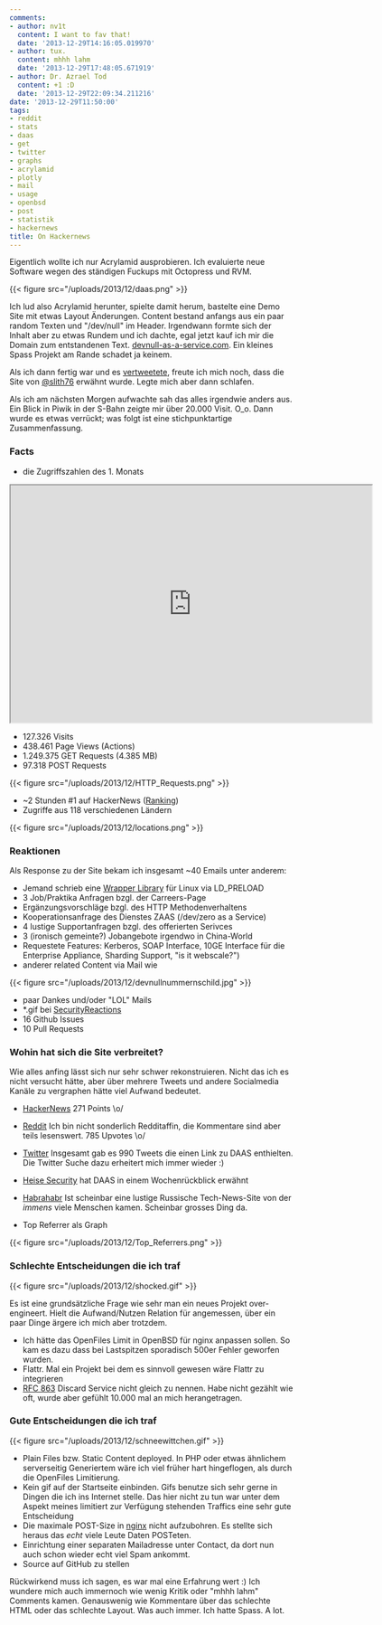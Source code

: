 ```yaml
---
comments:
- author: nv1t
  content: I want to fav that!
  date: '2013-12-29T14:16:05.019970'
- author: tux.
  content: mhhh lahm
  date: '2013-12-29T17:48:05.671919'
- author: Dr. Azrael Tod
  content: +1 :D
  date: '2013-12-29T22:09:34.211216'
date: '2013-12-29T11:50:00'
tags:
- reddit
- stats
- daas
- get
- twitter
- graphs
- acrylamid
- plotly
- mail
- usage
- openbsd
- post
- statistik
- hackernews
title: On Hackernews
---
```


Eigentlich wollte ich nur Acrylamid ausprobieren. Ich evaluierte
neue Software wegen des ständigen Fuckups mit Octopress und RVM.

{{< figure src="/uploads/2013/12/daas.png" >}}

Ich lud also Acrylamid herunter, spielte damit herum, bastelte eine Demo Site
mit etwas Layout Änderungen. Content bestand anfangs aus ein paar random Texten und "/dev/null"
im Header.
Irgendwann formte sich der Inhalt aber zu etwas Rundem und ich dachte,
egal jetzt kauf ich mir die Domain zum entstandenen Text. [devnull-as-a-service.com](http://devnull-as-a-service.com).
Ein kleines Spass Projekt am Rande schadet ja keinem.

Als ich dann fertig war und es
[vertweetete](https://twitter.com/noqqe/status/395252504033624065), freute ich mich noch, dass die Site
von [@slith76](https://twitter.com/slith76) erwähnt wurde. Legte mich aber dann schlafen.

Als ich am nächsten Morgen aufwachte sah das alles irgendwie anders aus. Ein
Blick in Piwik in der S-Bahn zeigte mir über 20.000 Visit. O_o. Dann wurde es
etwas verrückt; was folgt ist eine stichpunktartige Zusammenfassung.

### Facts

* die Zugriffszahlen des 1. Monats

<iframe id="igraph" src="https://plot.ly/~noqqe/47/640/420/" width="640" height="420" seamless="seamless" scrolling="no"></iframe>

* 127.326 Visits
* 438.461 Page Views (Actions)
* 1.249.375 GET Requests (4.385 MB)
* 97.318 POST Requests

{{< figure src="/uploads/2013/12/HTTP_Requests.png" >}}

* ~2 Stunden #1 auf HackerNews ([Ranking](http://hnrankings.info/6637480/))
* Zugriffe aus 118 verschiedenen Ländern

{{< figure src="/uploads/2013/12/locations.png" >}}

### Reaktionen

Als Response zu der Site bekam ich insgesamt ~40 Emails unter anderem:

* Jemand schrieb eine [Wrapper Library](https://gist.github.com/ryancdotorg/7241987) für Linux via LD_PRELOAD
* 3 Job/Praktika Anfragen bzgl. der Carreers-Page
* Ergänzungsvorschläge bzgl. des HTTP Methodenverhaltens
* Kooperationsanfrage des Dienstes ZAAS (/dev/zero as a Service)
* 4 lustige Supportanfragen bzgl. des offerierten Serivces
* 3 (ironisch gemeinte?) Jobangebote irgendwo in China-World
* Requestete Features: Kerberos, SOAP Interface, 10GE Interface für die
  Enterprise Appliance, Sharding Support, "is it webscale?")
* anderer related Content via Mail wie

{{< figure src="/uploads/2013/12/devnullnummernschild.jpg" >}}

* paar Dankes und/oder "LOL" Mails
* *.gif bei [SecurityReactions](http://securityreactions.tumblr.com/post/66371497808/when-a-client-asks-if-they-should-consider-using)
* 16 Github Issues
* 10 Pull Requests

### Wohin hat sich die Site verbreitet?

Wie alles anfing lässt sich nur sehr schwer rekonstruieren. Nicht das ich es
nicht versucht hätte, aber über mehrere Tweets und andere Socialmedia Kanäle zu
vergraphen hätte viel Aufwand bedeutet.

* [HackerNews](https://news.ycombinator.com/item?id=6637480) 271 Points \o/
* [Reddit](http://www.reddit.com/search?q=site%3Adevnull-as-a-service.com&restrict_sr=off&sort=relevance&t=all)
  Ich bin nicht sonderlich Redditaffin, die Kommentare sind aber teils lesenswert. 785 Upvotes \o/
* [Twitter](https://twitter.com/search?q=devnull-as-a-service.com&src=typd&f=realtime)
  Insgesamt gab es 990 Tweets die einen Link zu DAAS enthielten. Die Twitter
  Suche dazu erheitert mich immer wieder :)
* [Heise Security](http://www.heise.de/security/meldung/lost-found-Was-von-der-Woche-uebrig-blieb-2037941.html)
  hat DAAS in einem Wochenrückblick erwähnt
* [Habrahabr](http://habrahabr.ru/post/200230/) Ist scheinbar eine lustige
  Russische Tech-News-Site von der _immens_ viele Menschen kamen. Scheinbar
  grosses Ding da.

* Top Referrer als Graph

{{< figure src="/uploads/2013/12/Top_Referrers.png" >}}

### Schlechte Entscheidungen die ich traf

{{< figure src="/uploads/2013/12/shocked.gif" >}}

Es ist eine grundsätzliche Frage wie sehr man ein neues Projekt over-engineert.
Hielt die Aufwand/Nutzen Relation für angemessen, über ein paar Dinge ärgere ich
mich aber trotzdem.

* Ich hätte das OpenFiles Limit in OpenBSD für nginx anpassen sollen. So kam es
  dazu dass bei Lastspitzen sporadisch 500er Fehler geworfen wurden.
* Flattr. Mal ein Projekt bei dem es sinnvoll gewesen wäre Flattr zu integrieren
* [RFC 863](http://tools.ietf.org/html/rfc863) Discard Service nicht gleich zu nennen.
  Habe nicht gezählt wie oft, wurde aber gefühlt 10.000 mal an mich
  herangetragen.

### Gute Entscheidungen die ich traf

{{< figure src="/uploads/2013/12/schneewittchen.gif" >}}

* Plain Files bzw. Static Content deployed. In PHP oder etwas ähnlichem
  serverseitig Generiertem wäre ich viel früher hart hingeflogen, als durch die
  OpenFiles Limitierung.
* Kein gif auf der Startseite einbinden. Gifs benutze sich sehr gerne in Dingen
  die ich ins Internet stelle. Das hier nicht zu tun war unter dem Aspekt meines limitiert zur Verfügung stehenden Traffics eine sehr gute Entscheidung
* Die maximale POST-Size in [nginx](http://nginx.org) nicht aufzubohren. Es
  stellte sich heraus das _echt_ viele Leute Daten POSTeten.
* Einrichtung einer separaten Mailadresse unter Contact, da dort nun auch schon
  wieder echt viel Spam ankommt.
* Source auf GitHub zu stellen

Rückwirkend muss ich sagen, es war mal eine Erfahrung wert :) Ich wundere mich
auch immernoch wie wenig Kritik oder "mhhh lahm" Comments kamen. Genauswenig
wie Kommentare über das schlechte HTML oder das schlechte Layout.
Was auch immer. Ich hatte Spass. A lot.
